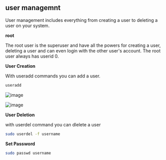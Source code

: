 ## user managemnt
User management includes everything from creating a user to deleting a user on your system.

**root**

The root user is the superuser and have all the powers for creating a user, deleting a user and can even login with the other user's account. The root user always has userid 0.

**User Creation**

With useradd commands you can add a user.

```bash
useradd
```
 
![image](https://user-images.githubusercontent.com/98270930/166136960-cdd3b639-421f-47b6-a574-614c35a65bf1.png)


![image](https://user-images.githubusercontent.com/98270930/166136972-6e8f84cb-53ab-4a5b-bad5-3756365263e5.png)

**User Deletion**

with userdel command you can dlelete a user

```bash
sudo userdel -f username
```
**Set Password**

```bash
sudo passwd username
```
